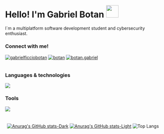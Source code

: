 # Hello! I'm Gabriel Botan <img src="https://github.com/Tarikul-Islam-Anik/Animated-Fluent-Emojis/blob/master/Emojis/Hand%20gestures/Waving%20Hand.png" width="40" height="40" />

I`m a multiplatform software development student and cybersecurity enthusiast.

### Connect with me!
<a href="https://www.linkedin.com/in/gabrielficciobotan/" target="blank"><img align="center" src="https://img.shields.io/badge/LinkedIn-242938?style=for-the-badge&logo=linkedin&logoColor=white" alt="gabrielficciobotan"/></a>
<a href="https://stackoverflow.com/users/23562400/botan" target="blank"><img align="center" src="https://img.shields.io/badge/Stack_Overflow-242938?style=for-the-badge&logo=stack-overflow&logoColor=white" alt="botan" /></a>
<a href="https://www.instagram.com/botan.gabriel/" target="blank"><img align="center" src="https://img.shields.io/badge/Instagram-242938?style=for-the-badge&logo=instagram&logoColor=white" alt="botan.gabriel" /></a>

#

### Languages & technologies

<a href="https://skillicons.dev">
    <img src="https://skillicons.dev/icons?i=js,php,html,css,mysql"/>
</a>

### Tools

<a href="https://skillicons.dev">
    <img src="https://skillicons.dev/icons?i=vscode,git,figma,kali"/>
</a>

#

<div align=center>
    
[![Anurag's GitHub stats-Dark](https://github-readme-stats.vercel.app/api?username=gabrielbotandev&show_icons=true&rank_icon=github&include_all_commits=true&hide_border=true&theme=transparent#gh-dark-mode-only)](https://github.com/gabrielbotandev/github-readme-stats#gh-dark-mode-only)
[![Anurag's GitHub stats-Light](https://github-readme-stats.vercel.app/api?username=gabrielbotandev&show_icons=true&rank_icon=github&include_all_commits=true&hide_border=true&theme=transparent#gh-light-mode-only)](https://github.com/gabrielbotandev/github-readme-stats#gh-light-mode-only)
![Top Langs](https://github-readme-stats.vercel.app/api/top-langs/?username=gabrielbotandev&layout=compact&hide_border=true&theme=transparent)

</div>

